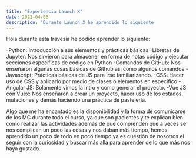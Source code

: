 ```yaml
---
title: "Experiencia Launch X"
date: 2022-04-06
description: 'Durante Launch X he aprendido lo siguiente'
---
```


Hola durante esta travesia he podido aprender lo siguiente:

-Python: Introducción a sus elementos y prácticas básicas
-Libretas de Jupyter: Nos sirvieron para almacener en forma de notas código y ejecutar secciones especificas de código en Python
-Comandos de GitHub: Nos enseñaron algúnas cosas básicas de Github así como algunos comandos
-Javascript: Prácticas básicas de JS para irse familiarizando.
-CSS: Hacer uso de CSS y aplicarlo por medio de clases o elementos en especifico
-Angular JS: Solamente vimos la intro y como generar el proyecto.
-Vue JS con Vuex: Nos enseñaron a crear un proyecto, hacer uso de los estados, mutaciones y demás haciendo una práctica de pastelería.

Algo que me ha encantado es la disponibilidad y la forma de comunicarse de los MC durante todo el curso, ya que son pacientes y te explican bien como realizar las actividades además de que comprenden que a veces se nos complican un poco las cosas y nos daban más tiempo, hemos aprendido un poco de todo en poco tiempo ya es cuestión de nosotros el seguir con la curiosidad y buscar más allá para aprender de lo que más nos haya gustado.
